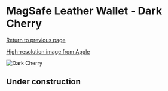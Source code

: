 # MagSafe Leather Wallet - Dark Cherry

[Return to previous page](/wallet)

[High-resolution image from Apple](https://store.storeimages.cdn-apple.com/8756/as-images.apple.com/is/MM0T3?wid=4500&hei=4500&fmt=png)

<div style="width: 512px"><img src="/almost_uncompressed/MM0T3.webp" alt="Dark Cherry"></div>

## Under construction
